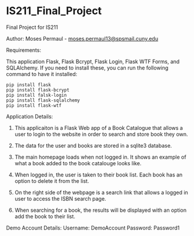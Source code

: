 # IS211_Final_Project
Final Project for IS211

Author: Moses Permaul - moses.permaul13@spsmail.cuny.edu

Requirements:

This application Flask, Flask Bcrypt, Flask Login, Flask WTF Forms, and SQLAlchemy. If you need to install these, you can run the following command to have it installed:

    pip install flask
    pip install flask-bcrypt
    pip install falsk-login
    pip install flask-sqlalchemy
    pip install flask-wtf

Application Details:

1) This applicaiton is a Flask Web app of a Book Catalogue that allows a user to login to the website in order to search and store book they own.

2) The data for the user and books are stored in a sqlite3 database.

3) The main homepage loads when not logged in. It shows an example of what a book added to the book catalouge looks like.

4) When logged in, the user is taken to their book list. Each book has an option to delete it from the list.

5) On the right side of the webpage is a search link that allows a logged in user to access the ISBN search page.

6) When searching for a book, the results will be displayed with an option add the book to their list.


Demo Account Details:
    Username: DemoAccount
    Password: Password1